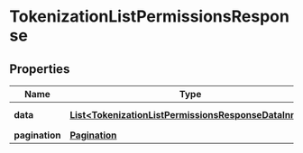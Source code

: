 

# TokenizationListPermissionsResponse


## Properties

| Name | Type | Description | Notes |
|------------ | ------------- | ------------- | -------------|
|**data** | [**List&lt;TokenizationListPermissionsResponseDataInner&gt;**](TokenizationListPermissionsResponseDataInner.md) | List of permissions. |  |
|**pagination** | [**Pagination**](Pagination.md) |  |  |



